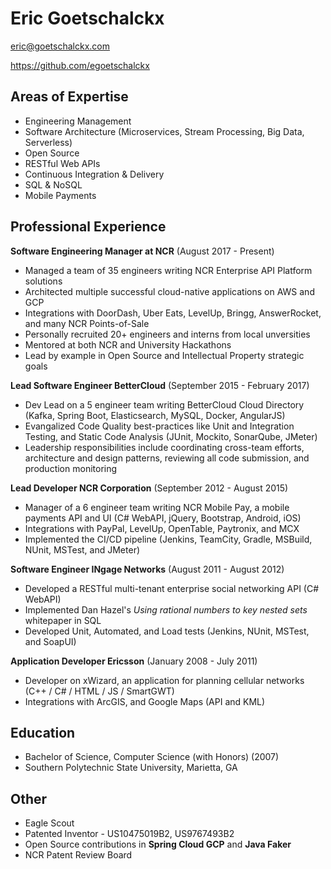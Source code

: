 # Eric Goetschalckx
eric@goetschalckx.com

https://github.com/egoetschalckx

## Areas of Expertise

 - Engineering Management
 - Software Architecture (Microservices, Stream Processing, Big Data, Serverless)
 - Open Source
 - RESTful Web APIs
 - Continuous Integration & Delivery
 - SQL & NoSQL
 - Mobile Payments

## Professional Experience

**Software Engineering Manager at NCR** (August 2017 - Present)
 - Managed a team of 35 engineers writing NCR Enterprise API Platform solutions
 - Architected multiple successful cloud-native applications on AWS and GCP
 - Integrations with DoorDash, Uber Eats, LevelUp, Bringg, AnswerRocket, and many NCR Points-of-Sale
 - Personally recruited 20+ engineers and interns from local unversities
 - Mentored at both NCR and University Hackathons
 - Lead by example in Open Source and Intellectual Property strategic goals

**Lead Software Engineer BetterCloud** (September 2015 - February 2017)
 - Dev Lead on a 5 engineer team writing BetterCloud Cloud Directory (Kafka, Spring Boot, Elasticsearch, MySQL, Docker, AngularJS)
 - Evangalized Code Quality best-practices like Unit and Integration Testing, and Static Code Analysis (JUnit, Mockito, SonarQube, JMeter)
 - Leadership responsibilities include coordinating cross-team efforts, architecture and design patterns, reviewing all code submission, and production monitoring

**Lead Developer NCR Corporation** (September 2012 - August 2015)
 - Manager of a 6 engineer team writing NCR Mobile Pay, a mobile payments API and UI (C# WebAPI, jQuery, Bootstrap, Android, iOS)
 - Integrations with PayPal, LevelUp, OpenTable, Paytronix, and MCX
 - Implemented the CI/CD pipeline (Jenkins, TeamCity, Gradle, MSBuild, NUnit, MSTest, and JMeter)

**Software Engineer INgage Networks** (August 2011 - August 2012)
 - Developed a RESTful multi-tenant enterprise social networking API (C# WebAPI)
 - Implemented Dan Hazel's _Using rational numbers to key nested sets_ whitepaper in SQL
 - Developed Unit, Automated, and Load tests (Jenkins, NUnit, MSTest, and SoapUI)

**Application Developer Ericsson** (January 2008 - July 2011)
 - Developer on xWizard, an application for planning cellular networks (C++ / C# / HTML / JS / SmartGWT)
 - Integrations with ArcGIS, and Google Maps (API and KML)

## Education
 - Bachelor of Science, Computer Science (with Honors) (2007)
 - Southern Polytechnic State University, Marietta, GA

## Other
 - Eagle Scout
 - Patented Inventor - US10475019B2, US9767493B2
 - Open Source contributions in **Spring Cloud GCP** and **Java Faker**
 - NCR Patent Review Board
